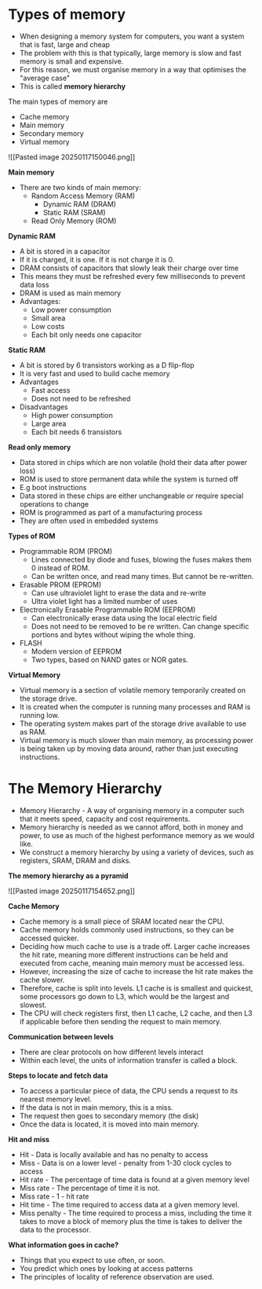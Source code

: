 # Types of memory 

- When designing a memory system for computers, you want a system that is fast, large and cheap
- The problem with this is that typically, large memory is slow and fast memory is small and expensive. 
- For this reason, we must organise memory in a way that optimises the "average case"
- This is called **memory hierarchy**

The main types of memory are
- Cache memory
- Main memory
- Secondary memory
- Virtual memory

![[Pasted image 20250117150046.png]]

**Main memory**

- There are two kinds of main memory:
	- Random Access Memory (RAM)
		- Dynamic RAM (DRAM)
		- Static RAM (SRAM)
	- Read Only Memory (ROM)

**Dynamic RAM**

- A bit is stored in a capacitor
- If it is charged, it is one. If it is not charge it is 0.
- DRAM consists of capacitors that slowly leak their charge over time
- This means they must be refreshed every few milliseconds to prevent data loss
- DRAM is used as main memory
- Advantages:
	- Low power consumption
	- Small area
	- Low costs
	- Each bit only needs one capacitor 

**Static RAM**

- A bit is stored by 6 transistors working as a D flip-flop
- It is very fast and used to build cache memory
- Advantages
	- Fast access
	- Does not need to be refreshed
- Disadvantages
	- High power consumption
	- Large area
	- Each bit needs 6 transistors

**Read only memory**

- Data stored in chips which are non volatile (hold their data after power loss)
- ROM is used to store permanent data while the system is turned off
- E.g boot instructions
- Data stored in these chips are either unchangeable or require special operations to change
- ROM is programmed as part of a manufacturing process
- They are often used in embedded systems

**Types of ROM**

- Programmable ROM (PROM)
	- Lines connected by diode and fuses, blowing the fuses makes them 0 instead of ROM. 
	- Can be written once, and read many times. But cannot be re-written.
- Erasable PROM (EPROM)
	- Can use ultraviolet light to erase the data and re-write
	- Ultra violet light has a limited number of uses
- Electronically Erasable Programmable ROM (EEPROM)
	- Can electronically erase data using the local electric field
	- Does not need to be removed to be re written. Can change specific portions and bytes without wiping the whole thing. 
- FLASH
	- Modern version of EEPROM
	- Two types, based on NAND gates or NOR gates. 

**Virtual Memory**

- Virtual memory is a section of volatile memory temporarily created on the storage drive.
- It is created when the computer is running many processes and RAM is running low. 
- The operating system makes part of the storage drive available to use as RAM. 
- Virtual memory is much slower than main memory, as processing power is being taken up by moving data around, rather than just executing instructions. 

# The Memory Hierarchy

- Memory Hierarchy - A way of organising memory in a computer such that it meets speed, capacity and cost requirements. 
- Memory hierarchy is needed as we cannot afford, both in money and power, to use as much of the highest performance memory as we would like. 
- We construct a memory hierarchy by using a variety of devices, such as registers, SRAM, DRAM and disks. 

**The memory hierarchy as a pyramid**

![[Pasted image 20250117154652.png]]



**Cache Memory**

- Cache memory is a small piece of SRAM located near the CPU. 
- Cache memory holds commonly used instructions, so they can be accessed quicker. 
- Deciding how much cache to use is a trade off. Larger cache increases the hit rate, meaning more different instructions can be held and executed from cache, meaning main memory must be accessed less. 
- However, increasing the size of cache to increase the hit rate makes the cache slower.
- Therefore, cache is split into levels. L1 cache is is smallest and quickest, some processors go down to L3, which would be the largest and slowest. 
- The CPU will check registers first, then L1 cache, L2 cache, and then L3 if applicable before then sending the request to main memory. 

**Communication between levels**

- There are clear protocols on how different levels interact 
- Within each level, the units of information transfer is called a block. 

**Steps to locate and fetch data**

- To access a particular piece of data, the CPU sends a request to its nearest memory level. 
- If the data is not in main memory, this is a miss. 
- The request then goes to secondary memory (the disk)
- Once the data is located, it is moved into main memory. 

**Hit and miss**

- Hit - Data is locally available and has no penalty to access
- Miss - Data is on a lower level - penalty from 1-30 clock cycles to access
- Hit rate - The percentage of time data is found at a given memory level
- Miss rate - The percentage of time it is not. 
- Miss rate - 1 - hit rate
- Hit time - The time required to access data at a given memory level. 
- Miss penalty - The time required to process a miss, including the time it takes to move a block of memory plus the time is takes to deliver the data to the processor. 

**What information goes in cache?**

- Things that you expect to use often, or soon. 
- You predict which ones by looking at access patterns
- The principles of locality of reference observation are used. 


